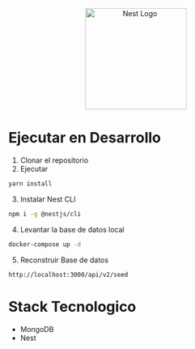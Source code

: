 <p align="center">
  <a href="http://nestjs.com/" target="blank"><img src="https://nestjs.com/img/logo-small.svg" width="200" alt="Nest Logo" /></a>
</p>

# Ejecutar en Desarrollo

1. Clonar el repositorio
2. Ejecutar

```sh
yarn install
```

3. Instalar Nest CLI

```sh
npm i -g @nestjs/cli
```

4. Levantar la base de datos local

```sh
docker-compose up -d
```

5. Reconstruir Base de datos
```
http://localhost:3000/api/v2/seed
```

# Stack Tecnologico
* MongoDB
* Nest
